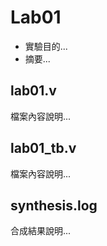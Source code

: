 # Lab01
* 實驗目的...
* 摘要...

## lab01.v
檔案內容說明...

## lab01_tb.v
檔案內容說明...

## synthesis.log
合成結果說明...
